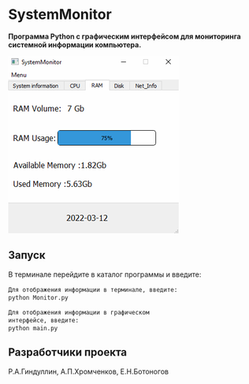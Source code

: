 # SystemMonitor
<b>Программа Python с графическим интерфейсом для мониторинга системной информации компьютера.</b>

![GUI](gui.png)

## Запуск
 В терминале перейдите в каталог программы и введите:
```
Для отображения информации в терминале, введите:
python Monitor.py
```

```
Для отображения информации в графическом 
интерфейсе, введите:
python main.py
```
## Разработчики проекта
Р.А.Гиндуллин,
А.П.Хромченков,
Е.Н.Ботоногов
